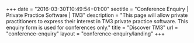 +++
date = "2016-03-30T10:49:54+01:00"
seotitle = "Conference Enquiry | Private Practice Software | TM3"
description = "This page will allow private practitioners to express their interest in TM3 private practice software. This enquiry form is used for conferences only."
title = "Discover TM3"
url = "conference-enquiry"
layout = "conference-enquiry/landing"
+++